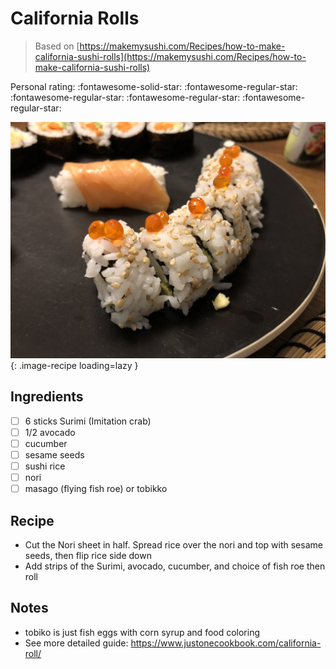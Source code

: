 <!-- Do not modify sections with "AUTO-*". They are updated by make.py -->

# California Rolls

> Based on [https://makemysushi.com/Recipes/how-to-make-california-sushi-rolls](https://makemysushi.com/Recipes/how-to-make-california-sushi-rolls)

<!-- rating=1; (User can specify rating on scale of 1-5) -->
<!-- AUTO-UserRating -->
Personal rating: :fontawesome-solid-star: :fontawesome-regular-star: :fontawesome-regular-star: :fontawesome-regular-star: :fontawesome-regular-star:
<!-- /AUTO-UserRating -->

<!-- name_image=california_rolls.jpeg; (User can specify image name if multiple exist) -->
<!-- AUTO-Image -->
![california_rolls.jpeg](./california_rolls.jpeg){: .image-recipe loading=lazy }
<!-- /AUTO-Image -->

## Ingredients

* [ ] 6 sticks Surimi (Imitation crab)
* [ ] 1/2 avocado
* [ ] cucumber
* [ ] sesame seeds
* [ ] sushi rice
* [ ] nori
* [ ] masago (flying fish roe) or tobikko

## Recipe

* Cut the Nori sheet in half. Spread rice over the nori and top with sesame seeds, then flip rice side down
* Add strips of the Surimi, avocado, cucumber, and choice of fish roe then roll

## Notes

* tobiko is just fish eggs with corn syrup and food coloring
* See more detailed guide: https://www.justonecookbook.com/california-roll/
